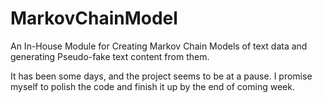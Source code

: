 # MarkovChainModel
An In-House Module for Creating Markov Chain Models of text data and generating Pseudo-fake text content from them.

It has been some days, and the project seems to be at a pause. I promise myself to polish the code and finish it up by the end of coming week.
